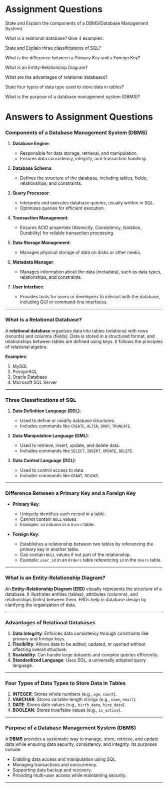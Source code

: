# Assignment Questions

State and Explain the components of a DBMS(Database Management System)

What is a relational database? Give 4 examples.

State and Explain three classifications of SQL?

What is the difference between a Primary Key and a Foreign Key?

What is an Entity-Relationship Diagram?

What are the advantages of relational databases?

State four types of data type used to store data in tables?

What is the purpose of a database management system (DBMS)?

# Answers to Assignment Questions

### Components of a Database Management System (DBMS)

1. **Database Engine**: 
   - Responsible for data storage, retrieval, and manipulation.
   - Ensures data consistency, integrity, and transaction handling.

2. **Database Schema**: 
   - Defines the structure of the database, including tables, fields, relationships, and constraints.

3. **Query Processor**: 
   - Interprets and executes database queries, usually written in SQL.
   - Optimizes queries for efficient execution.

4. **Transaction Management**: 
   - Ensures ACID properties (Atomicity, Consistency, Isolation, Durability) for reliable transaction processing.

5. **Data Storage Management**: 
   - Manages physical storage of data on disks or other media.

6. **Metadata Manager**: 
   - Manages information about the data (metadata), such as data types, relationships, and constraints.

7. **User Interface**: 
   - Provides tools for users or developers to interact with the database, including GUI or command-line interfaces.

---

### What is a Relational Database?
A **relational database** organizes data into tables (relations) with rows (records) and columns (fields). Data is stored in a structured format, and relationships between tables are defined using keys. It follows the principles of relational algebra.

**Examples**:
1. MySQL
2. PostgreSQL
3. Oracle Database
4. Microsoft SQL Server

---

### Three Classifications of SQL
1. **Data Definition Language (DDL)**:
   - Used to define or modify database structures.
   - Includes commands like `CREATE`, `ALTER`, `DROP`, `TRUNCATE`.

2. **Data Manipulation Language (DML)**:
   - Used to retrieve, insert, update, and delete data.
   - Includes commands like `SELECT`, `INSERT`, `UPDATE`, `DELETE`.

3. **Data Control Language (DCL)**:
   - Used to control access to data.
   - Includes commands like `GRANT`, `REVOKE`.

---

### Difference Between a Primary Key and a Foreign Key
- **Primary Key**:
  - Uniquely identifies each record in a table.
  - Cannot contain `NULL` values.
  - Example: `id` column in a `Users` table.

- **Foreign Key**:
  - Establishes a relationship between two tables by referencing the primary key in another table.
  - Can contain `NULL` values if not part of the relationship.
  - Example: `user_id` in an `Orders` table referencing `id` in the `Users` table.

---

### What is an Entity-Relationship Diagram?
An **Entity-Relationship Diagram (ERD)** visually represents the structure of a database. It illustrates entities (tables), attributes (columns), and relationships (links) between them. ERDs help in database design by clarifying the organization of data.

---

### Advantages of Relational Databases
1. **Data Integrity**: Enforces data consistency through constraints like primary and foreign keys.
2. **Flexibility**: Allows data to be added, updated, or queried without affecting overall structure.
3. **Scalability**: Can handle large datasets and complex queries efficiently.
4. **Standardized Language**: Uses SQL, a universally adopted query language.

---

### Four Types of Data Types to Store Data in Tables
1. **INTEGER**: Stores whole numbers (e.g., `age`, `count`).
2. **VARCHAR**: Stores variable-length strings (e.g., `name`, `email`).
3. **DATE**: Stores date values (e.g., `birth_date`, `hire_date`).
4. **BOOLEAN**: Stores true/false values (e.g., `is_active`).

---

### Purpose of a Database Management System (DBMS)
A **DBMS** provides a systematic way to manage, store, retrieve, and update data while ensuring data security, consistency, and integrity. Its purposes include:
- Enabling data access and manipulation using SQL.
- Managing transactions and concurrency.
- Supporting data backup and recovery.
- Providing multi-user access while maintaining security.

---

